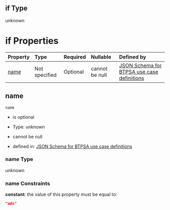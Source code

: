 ## if Type

unknown

# if Properties

| Property      | Type          | Required | Nullable       | Defined by                                                                                                                                                                                                      |
| :------------ | :------------ | :------- | :------------- | :-------------------------------------------------------------------------------------------------------------------------------------------------------------------------------------------------------------- |
| [name](#name) | Not specified | Optional | cannot be null | [JSON Schema for BTPSA use case definitions](btpsa-usecase-properties-services-items-allof-1-then-allof-2-if-properties-name.md "undefined#/properties/services/items/allOf/1/then/allOf/2/if/properties/name") |

## name



`name`

*   is optional

*   Type: unknown

*   cannot be null

*   defined in: [JSON Schema for BTPSA use case definitions](btpsa-usecase-properties-services-items-allof-1-then-allof-2-if-properties-name.md "undefined#/properties/services/items/allOf/1/then/allOf/2/if/properties/name")

### name Type

unknown

### name Constraints

**constant**: the value of this property must be equal to:

```json
"ads"
```
